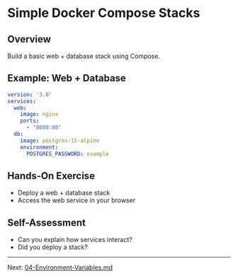 # Simple Docker Compose Stacks

## Overview
Build a basic web + database stack using Compose.

## Example: Web + Database
```yaml
version: '3.8'
services:
  web:
    image: nginx
    ports:
      - "8080:80"
  db:
    image: postgres:15-alpine
    environment:
      POSTGRES_PASSWORD: example
```

## Hands-On Exercise
- Deploy a web + database stack
- Access the web service in your browser

## Self-Assessment
- Can you explain how services interact?
- Did you deploy a stack?

---
Next: [04-Environment-Variables.md](04-Environment-Variables.md)

